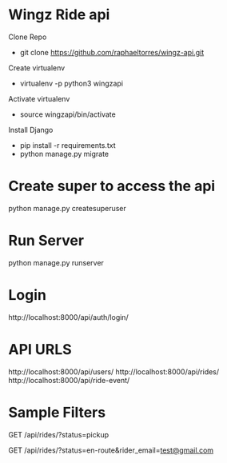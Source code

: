 # Wingz Ride api
Clone Repo
 - git clone https://github.com/raphaeltorres/wingz-api.git

 Create virtualenv
 - virtualenv -p python3 wingzapi

 Activate virtualenv
 - source wingzapi/bin/activate

 Install Django
 - pip install -r requirements.txt
 - python manage.py migrate

# Create super to access the api
python manage.py createsuperuser

# Run Server
python manage.py runserver

# Login
http://localhost:8000/api/auth/login/

# API URLS
http://localhost:8000/api/users/
http://localhost:8000/api/rides/
http://localhost:8000/api/ride-event/

# Sample Filters
GET /api/rides/?status=pickup

GET /api/rides/?status=en-route&rider_email=test@gmail.com